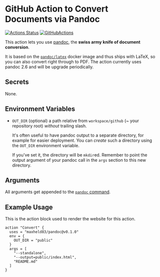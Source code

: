 # GitHub Action to Convert Documents via Pandoc

[![Actions Status](https://wdp9fww0r9.execute-api.us-west-2.amazonaws.com/production/badge/maxheld83/pandoc)](https://github.com/maxheld83/pandoc/actions)
[![GitHubActions](https://img.shields.io/badge/as%20seen%20on%20-GitHubActions-blue.svg)](https://github-actions.netlify.com/pandoc)

This action lets you use [pandoc](https://pandoc.org/), the **swiss army knife of document conversion**.

It is based on the [`pandoc/latex`](https://hub.docker.com/r/pandoc/latex/) docker image and thus ships with LaTeX, so you can also convert right through to PDF.
The action currently uses pandoc 2.6 and will be upgrade periodically. 


## Secrets

None.


## Environment Variables

- `OUT_DIR` (optional) a path relative from `workspace/github` (~ your repository root) *without* trailing slash.
  
  It's often useful to have pandoc output to a separate directory, for example for easier deployment.
  You can *create* such a directory using the `OUT_DIR` environment variable.
  
  If you've set it, the directory will be `mkdir`ed.
  Remember to point the output argument of your pandoc call in the `args` section to this new directory.


## Arguments

All arguments get appended to the [`pandoc` command](https://pandoc.org/MANUAL.html).


## Example Usage

This is the action block used to render the website for this action.

```
action "Convert" {
  uses = "maxheld83/pandoc@v0.1.0"
  env = {
    OUT_DIR = "public"
  }
  args = [
    "--standalone",
    "--output=public/index.html",
    "README.md"
  ]
}
```
